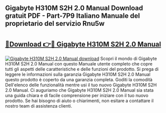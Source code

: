## Gigabyte H310M S2H 2.0 Manual Download gratuit PDF - Part-7P9 Italiano Manuale del proprietario del servizio Rnu5w

# <h2><a href="http://dfdi9gi.blite.top/?on=Gigabyte+H310M+S2H+2.0+Manual">🔗Download 👉🔴 Gigabyte H310M S2H 2.0 Manual</a></h2>

[![Gigabyte H310M S2H 2.0 Manual download](https://i.imgur.com/lujVjoI.png)](http://dfdi9gi.blite.top/?on=Gigabyte+H310M+S2H+2.0+Manual)
Scopri il mondo di Gigabyte H310M S2H 2.0 Manual con questo Manuale utente completo che copre tutti gli aspetti delle caratteristiche e delle funzioni del prodotto. Si prega di leggere le informazioni sulla garanzia Gigabyte H310M S2H 2.0 Manual questo prodotto è coperto da una garanzia completa. Goditi la comodità Dell'elenco delle funzionalità mentre usi il tuo nuovo Gigabyte H310M S2H 2.0 Manual. Ci auguriamo che Gigabyte H310M S2H 2.0 Manual sia stata una guida chiara e di facile comprensione per iniziare con il tuo nuovo prodotto. Se hai bisogno di aiuto o chiarimenti, non esitare a contattare il nostro team di assistenza clienti.
